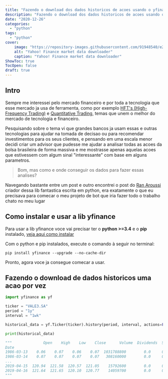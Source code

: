 ```yaml
---
title: "Fazendo o download dos dados historicos de acoes usando o yfinance"
description: "Fazendo o download dos dados historicos de acoes usando o yfinance"
date: "2020-12-26"
categories:
  - "python"
tags:
  - "python"
cover:
    image: "https://repository-images.githubusercontent.com/91948540/e2b14a80-7fc7-11e9-8b9b-5e1f56b0052a"
    alt: "Yahoo! Finance market data downloader"
    caption: "Yahoo! Finance market data downloader"
ShowToc: true
TocOpen: false
draft: true
---
```


Intro
---------

Sempre me interessei pelo mercado financeiro e por toda a tecnologia que esse mercado ja usa de ferramenta, como por exemplo [HFT's (High-Frequency Trading)](https://www.investopedia.com/terms/h/high-frequency-trading.asp#:~:text=High%2Dfrequency%20trading%2C%20also%20known,orders%20based%20on%20market%20conditions.) e [Quantitative Trading](https://www.investopedia.com/terms/q/quantitative-trading.asp), temas que unem o melhor do mercado de tecnologia e financeiro.

Pesquisando sobre o tema vi que grandes bancos ja usam essas e outras tecnologias para ajudar na tomada de decisao ou para recomendar investimentos para os seus clientes, e pensando em uma escala menor decidi criar um advisor que pudesse me ajudar a analisar todas as acoes da bolsa brasileira de forma massiva e me mostrasse apenas aquelas acoes que estivessem com algum sinal "interessante" com base em alguns parametros.

> Bom, mas como e onde conseguir os dados para fazer essas analises?

Navegando bastante entre um post e outro encontrei o post do [Ran Aroussi](https://aroussi.com/post/python-yahoo-finance) criador dessa lib fantastica escrita em python, era exatamente o que eu precisava para comecar o meu projeto de bot que iria fazer todo o trabalho chato no meu lugar

Como instalar e usar a lib yfinance
-------------------------

Para usar a lib yfinance voce vai precisar ter o **python >=3.4** e o **pip** instalado, [veja aqui como instalar]()

Com o python e pip instalados, execute o comando à seguir no terminal:

```terminal
pip install yfinance --upgrade --no-cache-dir
```

Pronto, agora voce ja consegue comecar a usar.

Fazendo o download de dados historicos uma acao por vez
--------------------

```python
import yfinance as yf

ticker = "VALE3.SA"
period = "1y"
interval = "1wk"

historical_data = yf.Ticker(ticker).history(period, interval, actions=False).dropna()

print(historical_data)

"""              Open    High    Low    Close      Volume  Dividends  Splits
Date
1986-03-13    0.06    0.07    0.06    0.07  1031788800        0.0     0.0
1986-03-14    0.07    0.07    0.07    0.07   308160000        0.0     0.0
...
2019-04-15  120.94  121.58  120.57  121.05    15792600        0.0     0.0
2019-04-16  121.64  121.65  120.10  120.77    14059700        0.0     0.0
"""
```